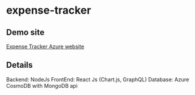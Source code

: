 # expense-tracker

## Demo site

[Expense Tracker Azure website](https://happy-ocean-0e5fd1f10.azurestaticapps.net/)

## Details

Backend: NodeJs
FrontEnd: React Js (Chart.js, GraphQL)
Database: Azure CosmoDB with MongoDB api
